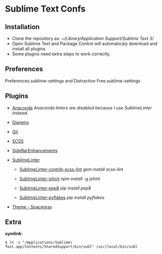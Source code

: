 # Sublime Text Confs

## Installation
- Clone the repository as: *~/Library/Application Support/Sublime Text 3/*
- Open Sublime Text and Package Control will automaticaly download and install all plugins.
- Some plugins need extra steps to work correctly.

## Preferences
Preferences.sublime-settings and Distraction Free.sublime-settings

## Plugins

* [Anaconda](https://github.com/DamnWidget/anaconda)
  *Anaconda linters are disabled because I use SublimeLinter instead.*

* [Djaneiro](https://github.com/squ1b3r/Djaneiro)

* [Git](https://github.com/kemayo/sublime-text-git)

* [SCSS](https://github.com/MarioRicalde/SCSS.tmbundle)

* [SideBarEnhancements](https://github.com/titoBouzout/SideBarEnhancements)

* [SublimeLinter](https://github.com/SublimeLinter/SublimeLinter3)

    * [SublimeLinter-contrib-scss-lint](https://github.com/attenzione/SublimeLinter-scss-lint)
      *gem install scss-lint*

    * [SublimeLinter-jshint](https://github.com/SublimeLinter/SublimeLinter-jshint)
      *npm install -g jshint*

    * [SublimeLinter-pep8](https://github.com/SublimeLinter/SublimeLinter-pep8)
      *pip install pep8*

    * [SublimeLinter-pyflakes](https://github.com/SublimeLinter/SublimeLinter-pyflakes)
      *pip install pyflakes*

* [Theme - Spacegray](https://github.com/kkga/spacegray)

## Extra
**symlink:**
```
$ ln -s "/Applications/Sublime\ Text.app/Contents/SharedSupport/bin/subl" /usr/local/bin/subl
```
